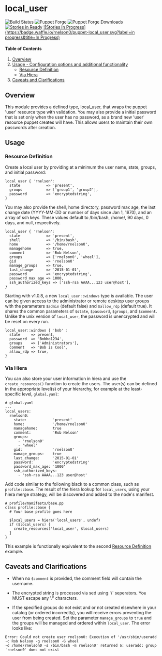 # local_user

[![Build Status](https://travis-ci.org/rnelson0/puppet-local_user.png?branch=master)](https://travis-ci.org/rnelson0/puppet-local_user)
[![Puppet Forge](http://img.shields.io/puppetforge/v/rnelson0/local_user.svg)](https://forge.puppetlabs.com/rnelson0/local_user)
[![Puppet Forge Downloads](http://img.shields.io/puppetforge/dt/rnelson0/local_user.svg)](https://forge.puppetlabs.com/rnelson0/local_user)
[![Stories in Ready](https://badge.waffle.io/rnelson0/puppet-local_user.svg?label=ready&title=Ready)](http://waffle.io/rnelson0/puppet-modules)
[![Stories In Progress](https://badge.waffle.io/rnelson0/puppet-local_user.svg?label=in progress&title=In Progress)](http://waffle.io/rnelson0/puppet-modules)

#### Table of Contents

1. [Overview](#overview)
2. [Usage - Configuration options and additional functionality](#usage)
    * [Resource Definition](#resource-definition)
    * [Via Hiera](#via-hiera)
3. [Caveats and Clarifications](#caveats-and-clarifications)


## Overview

This module provides a defined type, local_user, that wraps the puppet 'user'
resource type with validation. You may also provide a initial password that is
set only when the user has no password, as a brand new 'user' resource puppet
creates will have. This allows users to maintain their own passwords after
creation.

## Usage

### Resource Definition

Create a local user by providing at a minimum the user name, state,
groups, and initial password:

    local_user { 'rnelson':
      state            => 'present',
      groups           => ['group1', 'group2'],
      password         => 'encryptedstring',
    }

You may also provide the shell, home directory, password max age, the last
change date (YYYY-MM-DD or number of days since Jan 1, 1970), and an array of ssh keys. These values
default to /bin/bash, /home/<username>, 90 days, 0 days, and null, respectively.

    local_user { 'rnelson':
      state            => 'present',
      shell            => '/bin/bash',
      home             => '/home/rnelson0',
      managehome       => true,
      comment          => 'Rob Nelson',
      groups           => ['rnelson0', 'wheel'],
      gid              => 'rnelson0'
      manage_groups    => true,
      last_change      => '2015-01-01',
      password         => 'encryptedstring',
      password_max_age => 1000,
      ssh_authorized_keys => ['ssh-rsa AAAA...123 user@host'],
    }

Starting with v1.0.8, a new `local_user::windows` type is available.
The user can be given access to the administrator or remote desktop user groups with the parameters `$admin` (default false) and `$allow_rdp` (default true).
It shares the common parameters of `$state`, `$password`, `$groups`, and `$comment`.
Unlike the unix version of `local_user`, the password is unencrypted and will be reset on every run.

    local_user::windows { 'bob' :
      state     => present,
      password  => 'Bobbo1234',
      groups    => ['Administrators'],
      comment   => 'Bob is Cool',
      allow_rdp => true,
    }

### Via Hiera

You can also store your user information in hiera and use the `create_resources()` function to create the users. The user(s) can be defined in the appropriate level(s) of your hierarchy, for example at the least-specific level, `global.yaml`:

````
# global.yaml
---
local_users:
  rnelson0:
    state:            'present'
    home:             '/home/rnelson0'
    managehome:       true
    comment:          'Rob Nelson'
    groups:
      - 'rnelson0'
      - 'wheel'
    gid:              'rnelson0'
    manage_groups:    true
    last_change:      '2015-01-01'
    password:         'encryptedstring'
    password_max_age: '1000'
    ssh_authorized_keys:
      - 'ssh-rsa AAAA...123 user@host'
````

Add code similar to the following black to a common class, such as `profile::base`. The result of the hiera lookup for `local_users`, using your hiera merge strategy, will be discovered and added to the node's manifest.

````
# profile/manifests/base.pp
class profile::base {
  # Your base profile goes here

  $local_users = hiera('local_users', undef)
  if ($local_users) {
    create_resources('local_user', $local_users)
  }
}
````

This example is functionally equivalent to the second [Resource Definition](#resource-definition) example.

## Caveats and Clarifications

* When no `$comment` is provided, the comment field will contain the username.

* The encrypted string is processed via sed using '/' seperators. You MUST escape any '/' characters.

* If the specified groups do not exist and or not created elsewhere in your catalog (or ordered incorrectly), you will receive errors preventing the user from being created. Set the parameter `manage_groups` to `true` and the groups will be managed and ordered within `local_user`. The error looks like:
````
Error: Could not create user rnelson0: Execution of '/usr/sbin/useradd -c Rob Nelson -g rnelson0 -G wheel
-d /home/rnelson0 -s /bin/bash -m rnelson0' returned 6: useradd: group 'rnelson0' does not exist
````
